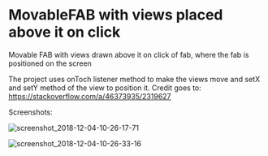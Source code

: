 # MovableFAB with views placed above it on click
Movable FAB with views drawn above it on click of fab, where the fab is positioned on the screen

The project uses onToch listener method to make the views move and setX and setY method of the view to position it.
Credit goes to: https://stackoverflow.com/a/46373935/2319627

Screenshots:

![screenshot_2018-12-04-10-26-17-71](https://user-images.githubusercontent.com/7626910/49439819-10bb8c00-f7e8-11e8-9036-4b10c6f22eed.png)

![screenshot_2018-12-04-10-26-33-16](https://user-images.githubusercontent.com/7626910/49439820-10bb8c00-f7e8-11e8-8062-a6ebfe0a195a.png)

